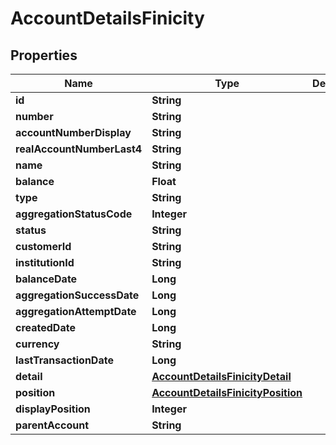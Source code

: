 

# AccountDetailsFinicity


## Properties

| Name | Type | Description | Notes |
|------------ | ------------- | ------------- | -------------|
|**id** | **String** |  |  [optional] |
|**number** | **String** |  |  [optional] |
|**accountNumberDisplay** | **String** |  |  [optional] |
|**realAccountNumberLast4** | **String** |  |  [optional] |
|**name** | **String** |  |  [optional] |
|**balance** | **Float** |  |  [optional] |
|**type** | **String** |  |  [optional] |
|**aggregationStatusCode** | **Integer** |  |  [optional] |
|**status** | **String** |  |  [optional] |
|**customerId** | **String** |  |  [optional] |
|**institutionId** | **String** |  |  [optional] |
|**balanceDate** | **Long** |  |  [optional] |
|**aggregationSuccessDate** | **Long** |  |  [optional] |
|**aggregationAttemptDate** | **Long** |  |  [optional] |
|**createdDate** | **Long** |  |  [optional] |
|**currency** | **String** |  |  [optional] |
|**lastTransactionDate** | **Long** |  |  [optional] |
|**detail** | [**AccountDetailsFinicityDetail**](AccountDetailsFinicityDetail.md) |  |  [optional] |
|**position** | [**AccountDetailsFinicityPosition**](AccountDetailsFinicityPosition.md) |  |  [optional] |
|**displayPosition** | **Integer** |  |  [optional] |
|**parentAccount** | **String** |  |  [optional] |



